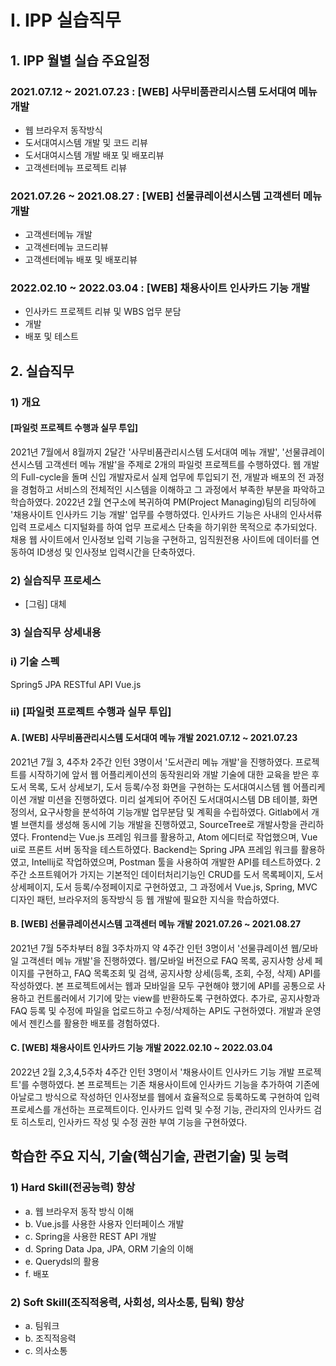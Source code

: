 # I. IPP 실습직무
## 1. IPP 월별 실습 주요일정
### 2021.07.12 ~ 2021.07.23 : [WEB] 사무비품관리시스템 도서대여 메뉴 개발
- 웹 브라우저 동작방식
- 도서대여시스템 개발 및 코드 리뷰
- 도서대여시스템 개발 배포 및 배포리뷰
- 고객센터메뉴 프로젝트 리뷰 

### 2021.07.26 ~ 2021.08.27 : [WEB] 선물큐레이션시스템 고객센터 메뉴 개발
- 고객센터메뉴 개발
- 고객센터메뉴 코드리뷰
- 고객센터메뉴 배포 및 배포리뷰

### 2022.02.10 ~ 2022.03.04 : [WEB] 채용사이트 인사카드 기능 개발
- 인사카드 프로젝트 리뷰 및 WBS 업무 분담
- 개발
- 배포 및 테스트

## 2. 실습직무
### 1) 개요
#### [파일럿 프로젝트 수행과 실무 투입]
2021년 7월에서 8월까지 2달간 '사무비품관리시스템 도서대여 메뉴 개발', '선물큐레이션시스템 고객센터 메뉴 개발'을 주제로 2개의 파일럿 프로젝트를 수행하였다. 웹 개발의 Full-cycle을 돌며 신입 개발자로서 실제 업무에 투입되기 전, 개발과 배포의 전 과정을 경험하고 서비스의 전체적인 시스템을 이해하고 그 과정에서 부족한 부분을 파악하고 학습하였다. 
2022년 2월 연구소에 복귀하여 PM(Project Managing)팀의 리딩하에 '채용사이트 인사카드 기능 개발' 업무를 수행하였다. 인사카드 기능은 사내의 인사서류 입력 프로세스 디지털화를 하여 업무 프로세스 단축을 하기위한 목적으로 추가되었다. 채용 웹 사이트에서 인사정보 입력 기능을 구현하고, 임직원전용 사이트에 데이터를 연동하여 ID생성 및 인사정보 입력시간을 단축하였다.

### 2) 실습직무 프로세스
- [그림] 대체

### 3) 실습직무 상세내용

### i) 기술 스펙
Spring5
JPA
RESTful API
Vue.js

### ii) [파일럿 프로젝트 수행과 실무 투입]
#### A. [WEB] 사무비품관리시스템 도서대여 메뉴 개발  2021.07.12 ~ 2021.07.23

2021년 7월 3, 4주차 2주간 인턴 3명이서 '도서관리 메뉴 개발'을 진행하였다. 프로젝트를 시작하기에 앞서 웹 어플리케이션의 동작원리와 개발 기술에 대한 교육을 받은 후 도서 목록, 도서 상세보기, 도서 등록/수정 화면을 구현하는 도서대여시스템 웹 어플리케이션 개발 미션을 진행하였다. 
미리 설계되어 주어진 도서대여시스템 DB 테이블, 화면정의서, 요구사항을 분석하여 기능개발 업무분담 및 계획을 수립하였다. Gitlab에서 개별 브랜치를 생성해 동시에 기능 개발을 진행하였고, SourceTree로 개발사항을 관리하였다. Frontend는 Vue.js 프레임 워크를 활용하고, Atom 에디터로 작업했으며, Vue ui로 프론트 서버 동작을 테스트하였다. Backend는 Spring JPA 프레임 워크를 활용하였고, Intellij로 작업하였으며, Postman 툴을 사용하여 개발한 API를 테스트하였다. 2주간 소프트웨어가 가지는 기본적인 데이터처리기능인 CRUD를 도서 목록페이지, 도서 상세페이지, 도서 등록/수정페이지로 구현하였고, 그 과정에서 Vue.js, Spring, MVC 디자인 패턴, 브라우저의 동작방식 등 웹 개발에 필요한 지식을 학습하였다. 

#### B. [WEB] 선물큐레이션시스템 고객센터 메뉴 개발   2021.07.26 ~ 2021.08.27

2021년 7월 5주차부터 8월 3주차까지 약 4주간 인턴 3명이서 '선물큐레이션 웹/모바일 고객센터 메뉴 개발'을 진행하였다. 웹/모바일 버전으로 FAQ 목록, 공지사항 상세 페이지를 구현하고, FAQ 목록조회 및 검색, 공지사항 상세(등록, 조회, 수정, 삭제) API를 작성하였다. 본 프로젝트에서는 웹과 모바일을 모두 구현해야 했기에 API를 공통으로 사용하고 컨트롤러에서 기기에 맞는 view를 반환하도록 구현하였다. 추가로, 공지사항과 FAQ 등록 및 수정에 파일을 업로드하고 수정/삭제하는 API도 구현하였다. 개발과 운영에서 젠킨스를 활용한 배포를 경험하였다.

#### C. [WEB] 채용사이트 인사카드 기능 개발          2022.02.10 ~ 2022.03.04

2022년 2월 2,3,4,5주차 4주간 인턴 3명이서 '채용사이트 인사카드 기능 개발 프로젝트'를 수행하였다. 본 프로젝트는 기존 채용사이트에 인사카드 기능을 추가하여 기존에 아날로그 방식으로 작성하던 인사정보를 웹에서 효율적으로 등록하도록 구현하여 입력 프로세스를 개선하는 프로젝트이다. 인사카드 입력 및 수정 기능, 관리자의 인사카드 검토 히스토리, 인사카드 작성 및 수정 권한 부여 기능을 구현하였다.  

## 학습한 주요 지식, 기술(핵심기술, 관련기술) 및 능력
### 1) Hard Skill(전공능력) 향상
- a. 웹 브라우저 동작 방식 이해
- b. Vue.js를 사용한 사용자 인터페이스 개발
- c. Spring을 사용한 REST API 개발
- d. Spring Data Jpa, JPA, ORM 기술의 이해
- e. Querydsl의 활용
- f. 배포

### 2) Soft Skill(조직적응력, 사회성, 의사소통, 팀웍) 향상
- a. 팀워크
- b. 조직적응력
- c. 의사소통
